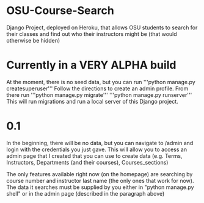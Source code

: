 # OSU-Course-Search
Django Project, deployed on Heroku, that allows OSU students to search for their classes and find out who their instructors might be (that would otherwise be hidden)

# Currently in a VERY ALPHA build
At the moment, there is no seed data, but you can run
'''python manage.py createsuperuser'''
Follow the directions to create an admin profile. From there run
'''python manage.py migrate'''
'''python manage.py runserver'''
This will run migrations and run a local server of this Django project. 

# 0.1
In the beginning, there will be no data, but you can navigate to /admin and login with the credentials you just gave. This will allow you to access an admin page that I created that you can use to create data (e.g. Terms, Instructors, Departments (and their courses), Courses_sections)

The only features available right now (on the homepage) are searching by course number and instructor last name (the only ones that work for now). The data it searches must be supplied by you either in "python manage.py shell" or in the admin page (described in the paragraph above)